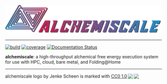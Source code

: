 ![alchemiscale](docs/assets/logo/logo_full_horizontal_inverted.png)

---

[![build](https://github.com/openforcefield/alchemiscale/actions/workflows/ci-integration.yml/badge.svg)](https://github.com/openforcefield/alchemiscale/actions/workflows/ci-integration.yml)
[![coverage](https://codecov.io/gh/openforcefield/alchemiscale/branch/main/graph/badge.svg)](https://codecov.io/gh/openforcefield/alchemiscale)
[![Documentation Status](https://readthedocs.org/projects/alchemiscale/badge/?version=latest)](https://alchemiscale.readthedocs.io/en/latest/?badge=latest)


**alchemiscale**: a high-throughput alchemical free energy execution system for use with HPC, cloud, bare metal, and Folding@Home


---
<p xmlns:cc="http://creativecommons.org/ns#" xmlns:dct="http://purl.org/dc/terms/"><span property="dct:title">alchemiscale logo</span> by <span property="cc:attributionName">Jenke Scheen</span> is marked with <a href="http://creativecommons.org/publicdomain/zero/1.0?ref=chooser-v1" target="_blank" rel="license noopener noreferrer" style="display:inline-block;">CC0 1.0<img style="height:22px!important;margin-left:3px;vertical-align:text-bottom;" src="https://mirrors.creativecommons.org/presskit/icons/cc.svg?ref=chooser-v1"><img style="height:22px!important;margin-left:3px;vertical-align:text-bottom;" src="https://mirrors.creativecommons.org/presskit/icons/zero.svg?ref=chooser-v1"></a></p> 
